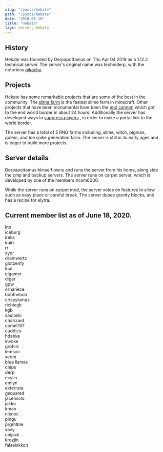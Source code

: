 ```yaml
---
slug: "/posts/hekate"
path: "/posts/hekate"
date: "2020-06-18"
title: "Hekate"
tags: server, hekate
---
```

## History
Hekate was founded by Derpapottamus on Thu Apr 04 2019 as a 1.12.2 technical server. The server's original name was techniderp, with the notorious [pikachu](http://4.bp.blogspot.com/-HNudsOPYIPM/UTOUnHlZ4sI/AAAAAAAAAv8/LktpN1teHLE/s1600/pika2.jpg).

## Projects

Hekate has some remarkable projects that are some of the best in the community. The [slime farm](https://youtu.be/7ozBe803k78) is the fastest slime farm in minecraft. Other projects that have been monumental have been the [end cannon](https://youtu.be/NRZgujUiseU) which got to the end world border in about 24 hours. Additionally the server has developed ways to [suppress players](https://youtu.be/091mFU3d8m0) , in order to make a portal link to the world border.

The server has a total of 5 RNG farms including, slime, witch, pigman, golem, and Ice spike generation farm. The server is still in its early ages and is eager to build more projects.
## Server details
Derpapottamus himself owns and runs the server from his home, along side the cmp and backup servers. The server runs on carpet server, which is developed by one of the members Xcom6000.

While the server runs on carpet mod, the server votes on features to allow such as easy place or careful break. The server dupes gravity blocks, and has a recipe for elytra.

## Current member list as of June 18, 2020.
ino                    
iceburg                    
irelia                    
kuiri                    
rr                        
xyor                    
dramwertz                
glotzerify                
luul                    
elgamer                    
diger                    
gpw                        
ornariece                
bobthebob                
crispylumps                
richiegb                
kgb                        
sauloski                
charizard                
comet107                
cuddles                    
hdanke                    
invoke                    
grohiik                    
lemson                    
xcom                    
blue llamas                
chips                    
derp                    
ecylin                    
emlyn                    
exterrata                
gsquared                
jacensolo                
jakku                    
kman                    
niknoc                    
pingu                    
prgmtble                
savy                    
unijack             
krozjin  
falseiokkon
